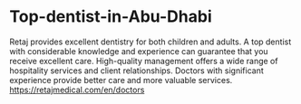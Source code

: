 # Top-dentist-in-Abu-Dhabi
Retaj provides excellent dentistry for both children and adults. A top dentist with considerable knowledge and experience can guarantee that you receive excellent care. High-quality management offers a wide range of hospitality services and client relationships. Doctors with significant experience provide better care and more valuable services.
https://retajmedical.com/en/doctors

